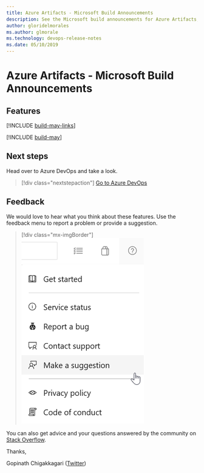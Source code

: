 ```yaml
---
title: Azure Artifacts - Microsoft Build Announcements
description: See the Microsoft build announcements for Azure Artifacts, May 2019, including next steps.
author: gloridelmorales
ms.author: glmorale
ms.technology: devops-release-notes
ms.date: 05/10/2019
---
```


# Azure Artifacts - Microsoft Build Announcements

## Features

[!INCLUDE [build-may-links](../includes/artifacts/build-may-links.md)]

[!INCLUDE [build-may](../includes/artifacts/build-may.md)]

## Next steps

Head over to Azure DevOps and take a look.

> [!div class="nextstepaction"]
> [Go to Azure DevOps](https://go.microsoft.com/fwlink/?LinkId=307137&campaign=o~msft~docs~product-vsts~release-notes)

## Feedback

We would love to hear what you think about these features. Use the feedback menu to report a problem or provide a suggestion.

> [!div class="mx-imgBorder"]
> ![Make a suggestion](../../media/make-a-suggestion.png)

You can also get advice and your questions answered by the community on [Stack Overflow](https://stackoverflow.com/questions/tagged/azure-devops).

Thanks,

Gopinath Chigakkagari ([Twitter](https://twitter.com/gopinach))

